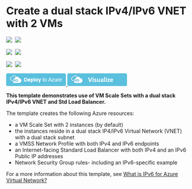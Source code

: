 # Create a dual stack IPv4/IPv6 VNET with 2 VMs

<IMG SRC="https://azurequickstartsservice.blob.core.windows.net/badges/ipv6-in-vnet/PublicLastTestDate.svg" />&nbsp;
<IMG SRC="https://azurequickstartsservice.blob.core.windows.net/badges/ipv6-in-vnet/PublicDeployment.svg" />&nbsp;

<IMG SRC="https://azurequickstartsservice.blob.core.windows.net/badges/ipv6-in-vnet/FairfaxLastTestDate.svg" />&nbsp;
<IMG SRC="https://azurequickstartsservice.blob.core.windows.net/badges/ipv6-in-vnet/FairfaxDeployment.svg" />&nbsp;

<IMG SRC="https://azurequickstartsservice.blob.core.windows.net/badges/ipv6-in-vnet/BestPracticeResult.svg" />&nbsp;
<IMG SRC="https://azurequickstartsservice.blob.core.windows.net/badges/ipv6-in-vnet/CredScanResult.svg" />&nbsp;

<a href="https://portal.azure.com/#create/Microsoft.Template/uri/https%3A%2F%2Fraw.githubusercontent.com%2FAzure%2Fazure-quickstart-templates%2Fmaster%2Fipv6-in-vnet%2Fazuredeploy.json" target="_blank">
    <img src="https://raw.githubusercontent.com/Azure/azure-quickstart-templates/master/1-CONTRIBUTION-GUIDE/images/deploytoazure.png"/>
</a>
<a href="http://armviz.io/#/?load=https%3A%2F%2Fraw.githubusercontent.com%2FAzure%2Fazure-quickstart-templates%2Fmaster%2Fipv6-in-vnet%2Fazuredeploy.json" target="_blank">
    <img src="https://raw.githubusercontent.com/Azure/azure-quickstart-templates/master/1-CONTRIBUTION-GUIDE/images/visualizebutton.png"/>
</a>

**This template demonstrates use of VM Scale Sets with a dual stack IPv4/IPv6 VNET and Std Load Balancer.**

The template creates the following Azure resources:

- a VM Scale Set with 2 instances (by default)
- the instances reside in a dual stack IP4/IPv6 Virtual Network (VNET) with a dual stack subnet
- a VMSS Network Profile with both IPv4 and IPv6 endpoints
- an Internet-facing Standard Load Balancer with both IPv4 and an IPv6 Public IP addresses
- Network Security Group rules- including an IPv6-specific example

For a more information about this template, see [What is IPv6 for Azure Virtual Network?](https://docs.microsoft.com/en-us/azure/virtual-network/ipv6-overview/)

